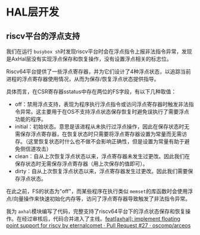 # HAL层开发

## riscv平台的浮点支持

我们在运行 `busybox sh`时发现riscv平台时会在浮点指令上报非法指令异常，发现是AxHal层没有实现浮点保存和恢复操作，没有设置浮点相关的标志位。

Riscv64平台提供了一些浮点寄存器，并为它们设计了4种浮点状态，以追踪当前进程的浮点寄存器使用情况，从而为保存/恢复浮点状态提供指导。

具体而言，在CSR寄存器sstatus中存在两位的FS字段，有以下几种取值：

- off：禁用浮点支持，表现为程序执行浮点指令或访问浮点寄存器时触发非法指令异常。这主要用于在OS不支持浮点状态保存恢复时避免误执行了需要浮点功能的程序。
- initial：初始状态。意思是该进程从未执行过浮点操作，因此在保存状态时无需保存浮点寄存器，在恢复状态时只需要将浮点寄存器设置为常量而无需访存。（这里恢复状态时什么也不做不会影响正确性，但是设置为常量有助于避免侧信道攻击）
- clean：自从上次恢复浮点状态以来，浮点寄存器未发生过更改。因此我们在保存状态时无需保存浮点寄存器（用上次保存的值即可）。
- dirty：自从上次恢复浮点状态以来，浮点寄存器发生过更改。因此我们需要保存浮点状态。

在此之前，FS的状态为"off"，而某些程序在执行类似 `memset`的库函数时会使用浮点/向量操作来快速初始化内存等，访问了浮点寄存器导致触发了非法指令异常。

我为 `axhal`模块编写了代码，完整支持了riscv64平台下的浮点状态保存和恢复操作。在经过审核后，代码合并进入了主线。[feat[axhal]: implement floating point support for riscv by eternalcomet · Pull Request #27 · oscomp/arceos](https://github.com/oscomp/arceos/pull/27)

